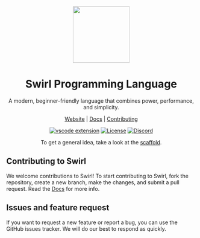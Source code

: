 <div align=center>
<img width=150 src="https://raw.githubusercontent.com/SwirlLang/branding/main/logos/logo-transparent.png">

# Swirl Programming Language
A modern, beginner-friendly language that combines power, performance, and simplicity.

[Website](https://swirl-lang.netlify.app) |
[Docs](https://swirl-lang.netlify.app/docs) |
[Contributing](./CONTRIBUTING.md)  

[![vscode extension](https://img.shields.io/visual-studio-marketplace/v/MrinmoyHaloi.swirl-lang-support?color=blue&label=VSCode%20Extension&logo=visualstudiocode&logoColor=blue&style=flat-square)](https://marketplace.visualstudio.com/items?itemName=MrinmoyHaloi.swirl-lang-support)
[![License](https://img.shields.io/github/license/SwirlLang/Swirl?style=flat-square)](LICENSE)
[![Discord](https://img.shields.io/discord/894989427628179477?color=blue&label=Discord&logo=Discord&logoColor=white&style=flat-square)](https://discord.gg/RSJ5TUDdqx)
<!--[![GitHub Workflow Status](https://img.shields.io/github/actions/workflow/status/SwirlLang/Swirl/cmake.yml?style=flat-square)](https://github.com/SwirlLang/Swirl/actions/workflows/cmake.yml)-->

</div>
<div align="center">

To get a general idea, take a look at the [scaffold](https://github.com/SwirlLang/Swirl/blob/main/scaffold.md).
</div>


<!-- ## Getting Started
You can find installation instructions in the [docs](https://swirl-lang.vercel.app/docs/getting-started/installation).

Once you have Swirl installed, create a file named hello.sw with a simple hello world program:  
```c
print("Hello World")
```

To run the program, use the swirl compiler to compile and run the program.
```shell
swirl hello.sw && ./hello
``` -->

## Contributing to Swirl
We welcome contributions to Swirl! To start contributing to Swirl, fork the repository, create a new branch, make the changes, and submit a pull request. Read the [Docs](https://swirl-lang.netlify.app/docs) for more info.

## Issues and feature request

If you want to request a new feature or report a bug, you can use the GitHub issues tracker. We will do our best to respond as quickly.
